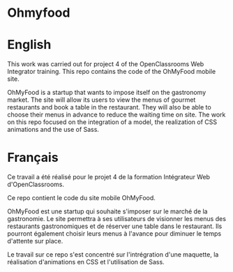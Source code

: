 # Ohmyfood

 



# English

 

This work was carried out for project 4 of the OpenClassrooms Web Integrator training. This repo contains the code of the OhMyFood mobile site.

 

OhMyFood is a startup that wants to impose itself on the gastronomy market. The site will allow its users to view the menus of gourmet restaurants and book a table in the restaurant. They will also be able to choose their menus in advance to reduce the waiting time on site. The work on this repo focused on the integration of a model, the realization of CSS animations and the use of Sass.

 



 

# Français

 

Ce travail a été réalisé pour le projet 4 de la formation Intégrateur Web d'OpenClassrooms.

Ce repo contient le code du site mobile OhMyFood.

 

OhMyFood est une startup qui souhaite s'imposer sur le marché de la gastronomie. Le site permettra à ses utilisateurs de visionner les menus des restaurants gastronomiques et de réserver une table dans le restaurant. Ils pourront également choisir leurs menus à l'avance pour diminuer le temps d'attente sur place.

Le travail sur ce repo s'est concentré sur l'intrégration d'une maquette, la réalisation d'animations en CSS et l'utilisation de Sass.

